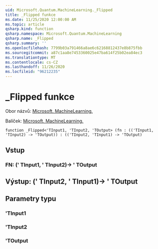 ```yaml
---
uid: Microsoft.Quantum.MachineLearning._Flipped
title: _Flipped funkce
ms.date: 11/25/2020 12:00:00 AM
ms.topic: article
qsharp.kind: function
qsharp.namespace: Microsoft.Quantum.MachineLearning
qsharp.name: _Flipped
qsharp.summary: ''
ms.openlocfilehash: 7799b03a791466a8ae6c62168812437e8b875fbb
ms.sourcegitcommit: a87c1aa8e7453360025e47ba614f25b02ea84ec3
ms.translationtype: MT
ms.contentlocale: cs-CZ
ms.lasthandoff: 11/26/2020
ms.locfileid: "96212235"
---
```

# <a name="_flipped-function"></a>_Flipped funkce

Obor názvů: [Microsoft. MachineLearning.](xref:Microsoft.Quantum.MachineLearning)

Balíček: [Microsoft. MachineLearning.](https://nuget.org/packages/Microsoft.Quantum.MachineLearning)




```qsharp
function _Flipped<'TInput1, 'TInput2, 'TOutput> (fn : (('TInput1, 'TInput2) -> 'TOutput)) : (('TInput2, 'TInput1) -> 'TOutput)
```


## <a name="input"></a>Vstup

### <a name="fn--tinput1tinput2---toutput"></a>FN: (' TInput1, ' TInput2)-> ' TOutput





## <a name="output--tinput2tinput1---toutput"></a>Výstup: (' TInput2, ' TInput1)-> ' TOutput



## <a name="type-parameters"></a>Parametry typu

### <a name="tinput1"></a>'TInput1


### <a name="tinput2"></a>'TInput2


### <a name="toutput"></a>'TOutput

